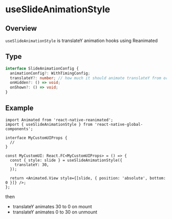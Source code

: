 # useSlideAnimationStyle

## Overview

`useSlideAnimationStyle` is translateY animation hooks using Reanimated

## Type

```ts
interface SlideAnimationConfig {
  animationConfig?: WithTimingConfig;
  translateY?: number; // how much it should animate translateY from original position (default: 30)
  onHidden?: () => void;
  onShown?: () => void;
}
```

## Example

```tsx title="MyCustomUI.tsx"
import Animated from 'react-native-reanimated';
import { useSlideAnimationStyle } from 'react-native-global-components';

interface MyCustomUIProps {
  //
}

const MyCustomUI: React.FC<MyCustomUIProps> = () => {
  const { style: slide } = useSlideAnimationStyle({
    translateY: 30,
  });

  return <Animated.View style={[slide, { position: 'absolute', bottom: 0 }]} />;
};
```

then

- translateY animates 30 to 0 on mount
- translateY animates 0 to 30 on unmount
